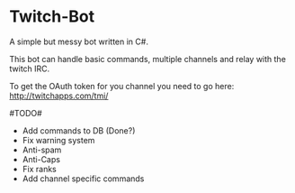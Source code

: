 Twitch-Bot
==========

A simple but messy bot written in C#.

This bot can handle basic commands, multiple channels and relay with the twitch IRC.

To get the OAuth token for you channel you need to go here: http://twitchapps.com/tmi/ 


#TODO#
* Add commands to DB (Done?)
* Fix warning system
* Anti-spam
* Anti-Caps
* Fix ranks
* Add channel specific commands
